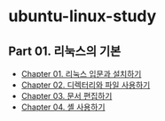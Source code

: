 # ubuntu-linux-study

## Part 01. 리눅스의 기본
- [Chapter 01. 리눅스 입문과 설치하기](./C01-리눅스-입문과-설치하기.md)
- [Chapter 02. 디렉터리와 파일 사용하기](./C02-디렉터리와-파일-사용하기.md) 
- [Chapter 03. 문서 편집하기](./C03-문서-편집하기.md)
- [Chapter 04. 셸 사용하기](./C04-셸-사용하기.md)